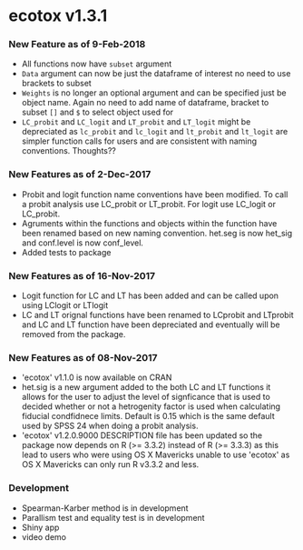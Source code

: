 # ecotox v1.3.1

### New Feature as of 9-Feb-2018
  * All functions now have `subset` argument
  * `Data` argument can now be just the dataframe of interest 
    no need to use brackets to subset 
  * `Weights` is no longer an optional argument and can be specified 
    just be object name. Again no need to add name of dataframe, 
    bracket to subset `[]` and `$` to select object used for 
  * `LC_probit` and `LC_logit` and `LT_probit` and `LT_logit` might be 
    depreciated as `lc_probit` and `lc_logit` and `lt_probit` and `lt_logit`
    are simpler function calls for users and are consistent with 
    naming conventions. Thoughts?? 

### New Features as of 2-Dec-2017
  * Probit and logit function name conventions have been modified. To call a
    probit analysis use LC_probit or LT_probit. For logit use LC_logit or 
    LC_probit.
  * Agruments within the functions and objects within the function have been
    renamed based on new naming convention. het.seg is now het_sig and 
    conf.level is now conf_level. 
  * Added tests to package 

### New Features as of 16-Nov-2017
  * Logit function for LC and LT has been added and can be called upon using 
    LClogit or LTlogit
  * LC and LT orignal functions have been renamed to LCprobit and LTprobit and 
    LC and LT function have been depreciated and eventually will be removed 
    from the package.
  
  
### New Features as of 08-Nov-2017
  * 'ecotox' v1.1.0 is now available  on CRAN 
  * het.sig is a new argument added to the both LC and LT functions 
    it allows for the user to adjust the level of signficance that 
    is used to decided whether or not a hetrogenity factor is used when 
    calculating fiducial condfidnece limits. Default is 0.15 which is the
    same default used by SPSS 24 when doing a probit analysis. 
  * 'ecotox' v1.2.0.9000 DESCRIPTION file has been updated so the package now 
     depends on R (>= 3.3.2) instead of  R (>= 3.3.3) as this lead to users 
     who were using OS X Mavericks unable to use 'ecotox' as OS X Mavericks 
     can only run R v3.3.2 and less. 
     
### Development 
  * Spearman-Karber method is in development  
  * Parallism test and equality test is in development 
  * Shiny app 
  * video demo 

